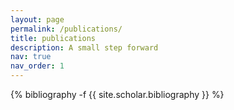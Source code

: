 ```yaml
---
layout: page
permalink: /publications/
title: publications
description: A small step forward
nav: true
nav_order: 1
---
```

<!-- _pages/publications.md -->
<div class="publications">

{% bibliography -f {{ site.scholar.bibliography }} %}

</div>